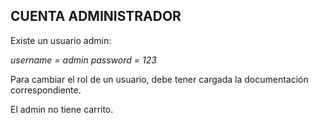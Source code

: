 
<h2>CUENTA ADMINISTRADOR</h2>
  <p>Existe un usuario admin:</p>
    <em>username = admin</em>
    <em>password = 123</em>

  <p>Para cambiar el rol de un usuario, debe tener cargada la documentación correspondiente.</p>
  <p>El admin no tiene carrito.</p>
  
